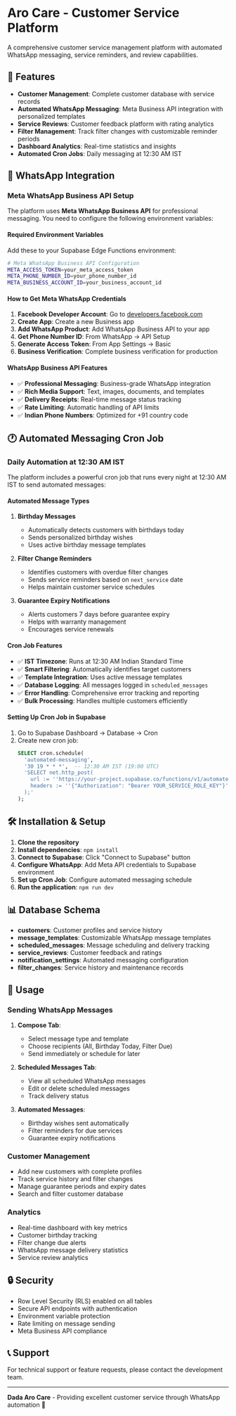 # Aro Care - Customer Service Platform

A comprehensive customer service management platform with automated WhatsApp messaging, service reminders, and review capabilities.

## 🚀 Features

- **Customer Management**: Complete customer database with service records
- **Automated WhatsApp Messaging**: Meta Business API integration with personalized templates
- **Service Reviews**: Customer feedback platform with rating analytics
- **Filter Management**: Track filter changes with customizable reminder periods
- **Dashboard Analytics**: Real-time statistics and insights
- **Automated Cron Jobs**: Daily messaging at 12:30 AM IST

## 📱 WhatsApp Integration

### Meta WhatsApp Business API Setup

The platform uses **Meta WhatsApp Business API** for professional messaging. You need to configure the following environment variables:

#### Required Environment Variables

Add these to your Supabase Edge Functions environment:

```bash
# Meta WhatsApp Business API Configuration
META_ACCESS_TOKEN=your_meta_access_token
META_PHONE_NUMBER_ID=your_phone_number_id
META_BUSINESS_ACCOUNT_ID=your_business_account_id
```

#### How to Get Meta WhatsApp Credentials

1. **Facebook Developer Account**: Go to [developers.facebook.com](https://developers.facebook.com)
2. **Create App**: Create a new Business app
3. **Add WhatsApp Product**: Add WhatsApp Business API to your app
4. **Get Phone Number ID**: From WhatsApp → API Setup
5. **Generate Access Token**: From App Settings → Basic
6. **Business Verification**: Complete business verification for production

#### WhatsApp Business API Features

- ✅ **Professional Messaging**: Business-grade WhatsApp integration
- ✅ **Rich Media Support**: Text, images, documents, and templates
- ✅ **Delivery Receipts**: Real-time message status tracking
- ✅ **Rate Limiting**: Automatic handling of API limits
- ✅ **Indian Phone Numbers**: Optimized for +91 country code

## 🕐 Automated Messaging Cron Job

### Daily Automation at 12:30 AM IST

The platform includes a powerful cron job that runs every night at 12:30 AM IST to send automated messages:

#### Automated Message Types

1. **Birthday Messages**
   - Automatically detects customers with birthdays today
   - Sends personalized birthday wishes
   - Uses active birthday message templates

2. **Filter Change Reminders**
   - Identifies customers with overdue filter changes
   - Sends service reminders based on `next_service` date
   - Helps maintain customer service schedules

3. **Guarantee Expiry Notifications**
   - Alerts customers 7 days before guarantee expiry
   - Helps with warranty management
   - Encourages service renewals

#### Cron Job Features

- ✅ **IST Timezone**: Runs at 12:30 AM Indian Standard Time
- ✅ **Smart Filtering**: Automatically identifies target customers
- ✅ **Template Integration**: Uses active message templates
- ✅ **Database Logging**: All messages logged in `scheduled_messages`
- ✅ **Error Handling**: Comprehensive error tracking and reporting
- ✅ **Bulk Processing**: Handles multiple customers efficiently

#### Setting Up Cron Job in Supabase

1. Go to Supabase Dashboard → Database → Cron
2. Create new cron job:
   ```sql
   SELECT cron.schedule(
     'automated-messaging',
     '30 19 * * *',  -- 12:30 AM IST (19:00 UTC)
     'SELECT net.http_post(
       url := ''https://your-project.supabase.co/functions/v1/automated-messaging-cron'',
       headers := ''{"Authorization": "Bearer YOUR_SERVICE_ROLE_KEY"}''::jsonb
     );'
   );
   ```

## 🛠️ Installation & Setup

1. **Clone the repository**
2. **Install dependencies**: `npm install`
3. **Connect to Supabase**: Click "Connect to Supabase" button
4. **Configure WhatsApp**: Add Meta API credentials to Supabase environment
5. **Set up Cron Job**: Configure automated messaging schedule
6. **Run the application**: `npm run dev`

## 📊 Database Schema

- **customers**: Customer profiles and service history
- **message_templates**: Customizable WhatsApp message templates
- **scheduled_messages**: Message scheduling and delivery tracking
- **service_reviews**: Customer feedback and ratings
- **notification_settings**: Automated messaging configuration
- **filter_changes**: Service history and maintenance records

## 🔧 Usage

### Sending WhatsApp Messages

1. **Compose Tab**: 
   - Select message type and template
   - Choose recipients (All, Birthday Today, Filter Due)
   - Send immediately or schedule for later

2. **Scheduled Messages Tab**:
   - View all scheduled WhatsApp messages
   - Edit or delete scheduled messages
   - Track delivery status

3. **Automated Messages**:
   - Birthday wishes sent automatically
   - Filter reminders for due services
   - Guarantee expiry notifications

### Customer Management

- Add new customers with complete profiles
- Track service history and filter changes
- Manage guarantee periods and expiry dates
- Search and filter customer database

### Analytics

- Real-time dashboard with key metrics
- Customer birthday tracking
- Filter change due alerts
- WhatsApp message delivery statistics
- Service review analytics

## 🔒 Security

- Row Level Security (RLS) enabled on all tables
- Secure API endpoints with authentication
- Environment variable protection
- Rate limiting on message sending
- Meta Business API compliance

## 📞 Support

For technical support or feature requests, please contact the development team.

---

**Dada Aro Care** - Providing excellent customer service through WhatsApp automation 💬